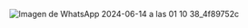 ![Imagen de WhatsApp 2024-06-14 a las 01 10 38_4f89752c](https://github.com/Valeri0206/Fundamentos-de-Biodise-o/assets/164528953/7ebb4c0d-c59e-4d66-afda-f421561f0c31)
